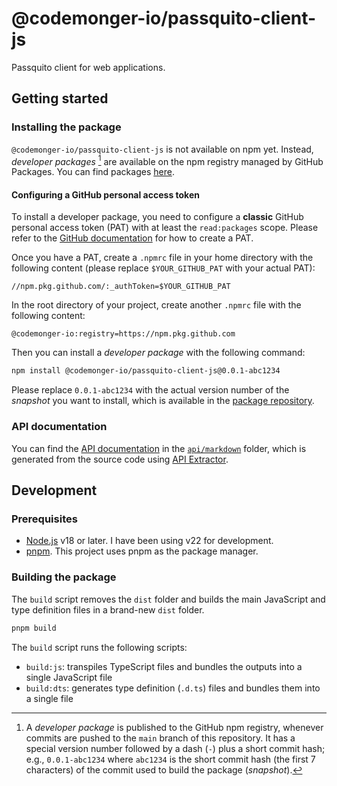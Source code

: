 # @codemonger-io/passquito-client-js

Passquito client for web applications.

## Getting started

### Installing the package

`@codemonger-io/passquito-client-js` is not available on npm yet.
Instead, _developer packages_ [^1] are available on the npm registry managed by GitHub Packages.
You can find packages [here](https://github.com/codemonger-io/passquito/pkgs/npm/passquito-client-js).

[^1]: A _developer package_ is published to the GitHub npm registry, whenever commits are pushed to the `main` branch of this repository.
It has a special version number followed by a dash (`-`) plus a short commit hash; e.g., `0.0.1-abc1234` where `abc1234` is the short commit hash (the first 7 characters) of the commit used to build the package (_snapshot_).

#### Configuring a GitHub personal access token

To install a developer package, you need to configure a **classic** GitHub personal access token (PAT) with at least the `read:packages` scope.
Please refer to the [GitHub documentation](https://docs.github.com/en/authentication/keeping-your-account-and-data-secure/managing-your-personal-access-tokens#creating-a-personal-access-token-classic) for how to create a PAT.

Once you have a PAT, create a `.npmrc` file in your home directory with the following content (please replace `$YOUR_GITHUB_PAT` with your actual PAT):

```
//npm.pkg.github.com/:_authToken=$YOUR_GITHUB_PAT
```

In the root directory of your project, create another `.npmrc` file with the following content:

```
@codemonger-io:registry=https://npm.pkg.github.com
```

Then you can install a _developer package_ with the following command:

```sh
npm install @codemonger-io/passquito-client-js@0.0.1-abc1234
```

Please replace `0.0.1-abc1234` with the actual version number of the _snapshot_ you want to install, which is available in the [package repository](https://github.com/codemonger-io/passquito/pkgs/npm/passquito-client-js).

### API documentation

You can find the [API documentation](./api/markdown/index.md) in the [`api/markdown`](./api/markdown) folder, which is generated from the source code using [API Extractor](https://api-extractor.com).

## Development

### Prerequisites

- [Node.js](https://nodejs.org/en) v18 or later. I have been using v22 for development.
- [pnpm](https://pnpm.io). This project uses pnpm as the package manager.

### Building the package

The `build` script removes the `dist` folder and builds the main JavaScript and type definition files in a brand-new `dist` folder.

```sh
pnpm build
```

The `build` script runs the following scripts:

- `build:js`: transpiles TypeScript files and bundles the outputs into a single JavaScript file
- `build:dts`: generates type definition (`.d.ts`) files and bundles them into a single file